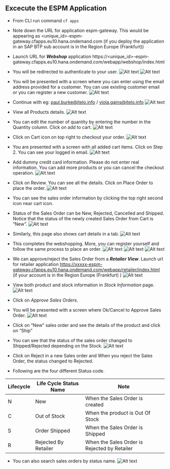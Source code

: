 ## Excecute the ESPM Application

* From CLI run command `cf apps`
* Note down the URL for application espm-gateway. This would be appearing as <unique_id>-espm-gateway.cfapps.eu10.hana.ondemand.com (if you deploy the application in an SAP BTP sub account is in the Region Europe (Frankfurt))
* Launch URL for ***Webshop*** application https://<unique_id>-espm-gateway.cfapps.eu10.hana.ondemand.com/webapp/webshop/index.html  
* You will be redirected to authenticate to your user.
![Alt text](./images/login.png "Login")
![Alt text](./images/1.png "1")
* You will be presented with a screen where you can enter using the email address provided for a customer. You can use existing customer email or you can register a new customer.
![Alt text](./images/2.png "Customer")
* Continue with eg: paul.burke@itelo.info / viola.gains@itelo.info
![Alt text](./images/3.png "3")
* View all Products details. 
![Alt text](./images/4.png "4")
* You can edit the number of quantity by entering the number in the Quantity column. Click on add to cart.
![Alt text](./images/5.png "5")
* Click on Cart icon on top right to checkout your order.
![Alt text](./images/7.png "7")
* You are presented with a screen with all added cart items. Click on Step 2. You can see your logged in email.
![Alt text](./images/8.png "8")
* Add dummy credit card information. Please do not enter real information. You can add more products or you can cancel the checkout operation.
![Alt text](./images/9.png "9")
* Click on Review. You can see all the details. Click on Place Order to place the order.
![Alt text](./images/10.png "10")
* You can see the sales order information by clicking the top right second icon near cart icon.
* Status of the Sales Order can be New, Rejected, Cancelled and Shipped. Notice that the status of the newly created Sales Order from Cart is “New”.
![Alt text](./images/11.png "11")
* Similarly, this page also shows cart details in a tab.
![Alt text](./images/12.png "12")
* This completes the webshopping. More, you can register yourself and follow the same process to place an order.
![Alt text](./images/13.png "13")
![Alt text](./images/14.png "14")
![Alt text](./images/15.png "15")
* We can approve/reject the Sales Order from a ***Retailer View***. Launch url for retailer application https://xxxxx-espm-gateway.cfapps.eu10.hana.ondemand.com/webapp/retailer/index.html  (if your account is in the Region Europe (Frankfurt) )
![Alt text](./images/16.png "16")
* View both product and stock information in *Stock Information* page.
![Alt text](./images/17.png "17")
* Click on *Approve Sales Orders*.
* You will be presented with a screen where Ok/Cancel to Approve Sales Order.
![Alt text](./images/18.png "18")
* Click on “New” sales order and see the details of the product and click on “Ship”
* You can see that the status of the sales order changed to Shipped/Rejected depending on the Stock.
![Alt text](./images/19.png "19")

* Click on Reject in a new Sales order and When you reject the Sales Order, the status changed to Rejected.
* Following are the four different Status code.

| Lifecycle |  Life Cycle Status Name | Note |
|--|--|--|
| N | New |	When the Sales Order is created  |
| C | Out of Stock | When the product is Out Of Stock |
| S | Order Shipped | When the Sales Order is Shipped |
| R | Rejected By Retailer | When the Sales Order is Rejected by Retailer |

* You can also search sales orders by status name.
![Alt text](./images/20.png "20")


